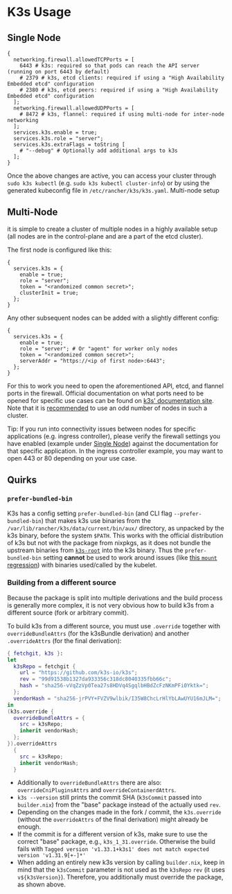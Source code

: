 # K3s Usage

## Single Node

```
{
  networking.firewall.allowedTCPPorts = [
    6443 # k3s: required so that pods can reach the API server (running on port 6443 by default)
    # 2379 # k3s, etcd clients: required if using a "High Availability Embedded etcd" configuration
    # 2380 # k3s, etcd peers: required if using a "High Availability Embedded etcd" configuration
  ];
  networking.firewall.allowedUDPPorts = [
    # 8472 # k3s, flannel: required if using multi-node for inter-node networking
  ];
  services.k3s.enable = true;
  services.k3s.role = "server";
  services.k3s.extraFlags = toString [
    # "--debug" # Optionally add additional args to k3s
  ];
}
```

Once the above changes are active, you can access your cluster through `sudo k3s kubectl` (e.g. `sudo k3s kubectl cluster-info`) or by using the generated kubeconfig file in `/etc/rancher/k3s/k3s.yaml`.
Multi-node setup

## Multi-Node

it is simple to create a cluster of multiple nodes in a highly available setup (all nodes are in the control-plane and are a part of the etcd cluster).

The first node is configured like this:

```
{
  services.k3s = {
    enable = true;
    role = "server";
    token = "<randomized common secret>";
    clusterInit = true;
  };
}
```

Any other subsequent nodes can be added with a slightly different config:

```
{
  services.k3s = {
    enable = true;
    role = "server"; # Or "agent" for worker only nodes
    token = "<randomized common secret>";
    serverAddr = "https://<ip of first node>:6443";
  };
}
```

For this to work you need to open the aforementioned API, etcd, and flannel ports in the firewall. Official documentation on what ports need to be opened for specific use cases can be found on [k3s' documentation site](https://docs.k3s.io/installation/requirements#inbound-rules-for-k3s-nodes). Note that it is [recommended](https://etcd.io/docs/v3.3/faq/#why-an-odd-number-of-cluster-members) to use an odd number of nodes in such a cluster.

Tip: If you run into connectivity issues between nodes for specific applications (e.g. ingress controller), please verify the firewall settings you have enabled (example under [Single Node](#single-node)) against the documentation for that specific application. In the ingress controller example, you may want to open 443 or 80 depending on your use case.

## Quirks

### `prefer-bundled-bin`

K3s has a config setting `prefer-bundled-bin` (and CLI flag `--prefer-bundled-bin`) that makes k3s use binaries from the `/var/lib/rancher/k3s/data/current/bin/aux/` directory, as unpacked by the k3s binary, before the system `$PATH`.
This works with the official distribution of k3s but not with the package from nixpkgs, as it does not bundle the upstream binaries from [`k3s-root`](https://github.com/k3s-io/k3s-root) into the k3s binary.
Thus the `prefer-bundled-bin` setting **cannot** be used to work around issues (like [this `mount` regression](https://github.com/util-linux/util-linux/issues/3474)) with binaries used/called by the kubelet.

### Building from a different source

Because the package is split into multiple derivations and the build process is generally more complex, it is not very obvious how to build k3s from a different source (fork or arbitrary commit).

To build k3s from a different source, you must use `.override` together with `overrideBundleAttrs` (for the k3sBundle derivation) and another `.overrideAttrs` (for the final derivation):

```nix
{ fetchgit, k3s }:
let
  k3sRepo = fetchgit {
    url = "https://github.com/k3s-io/k3s";
    rev = "99d91538b1327da933356c318dc8040335fbb66c";
    hash = "sha256-vVqZzVp0Tea27s8HDVq4SgqlbHBdZcFzNKmPFi0Yktk=";
  };
  vendorHash = "sha256-jrPVY+FVZV9wlbik/I35W8ChcLrHlYbLAwUYU16mJLM=";
in
(k3s.override {
  overrideBundleAttrs = {
    src = k3sRepo;
    inherit vendorHash;
  };
}).overrideAttrs
  {
    src = k3sRepo;
    inherit vendorHash;
  }
```

- Additionally to `overrideBundleAttrs` there are also: `overrideCniPluginsAttrs` and `overrideContainerdAttrs`.
- `k3s --version` still prints the commit SHA (`k3sCommit` passed into `builder.nix`) from the "base" package instead of the actually used `rev`.
- Depending on the changes made in the fork / commit, the `k3s.override` (without the `overrideAttrs` of the final derivation) might already be enough.
- If the commit is for a different version of k3s, make sure to use the correct "base" package, e.g., `k3s_1_31.override`. Otherwise the build fails with `Tagged version 'v1.33.1+k3s1' does not match expected version 'v1.31.9[+-]*'`
- When adding an entirely new k3s version by calling `builder.nix`, keep in mind that the `k3sCommit` parameter is not used as the `k3sRepo` `rev` (it uses `v${k3sVersion}`). Therefore, you additionally must override the package, as shown above.
